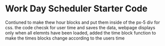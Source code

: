 # Work Day Scheduler Starter Code
Contiuned to make thew hour blocks and put them inside of the px-5 div for css. the code checsk for user time and saves the data, webpage displays only when all elemnts have been loaded, added the time block function to make the times blocks change according to the users time
